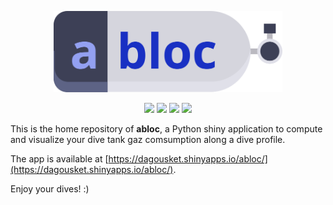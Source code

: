 <p align="center">
    <img src="https://raw.githubusercontent.com/dagousket/abloc/main/logo-readme.svg?sanitize=true"
        height="130">
</p>

<p align="center">
<a><img src="https://img.shields.io/badge/version-0.4.0-teal" /></a>
<a><img src="https://img.shields.io/codecov/c/github/dagousket/abloc?style=flat&logo=pytest&logoColor=white" /></a>
<a><img src="https://img.shields.io/github/actions/workflow/status/dagousket/abloc/pytest.yml?style=flat&logo=githubactions&logoColor=white&label=ci-tests" /></a>
<a><img src="https://img.shields.io/github/actions/workflow/status/dagousket/abloc/deploy.yml?style=flat&logo=githubactions&logoColor=white&label=ci-deploy" /></a>
</p>

This is the home repository of **abloc**, a Python shiny application to compute and visualize your dive tank gaz comsumption along a dive profile.

The app is available at [https://dagousket.shinyapps.io/abloc/](https://dagousket.shinyapps.io/abloc/).

Enjoy your dives! :)
